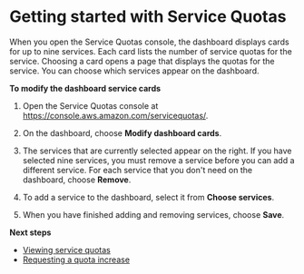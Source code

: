 # Getting started with Service Quotas<a name="getting-started"></a>

When you open the Service Quotas console, the dashboard displays cards for up to nine services\. Each card lists the number of service quotas for the service\. Choosing a card opens a page that displays the quotas for the service\. You can choose which services appear on the dashboard\.

**To modify the dashboard service cards**

1. Open the Service Quotas console at [https://console\.aws\.amazon\.com/servicequotas/](https://console.aws.amazon.com/servicequotas/)\.

1. On the dashboard, choose **Modify dashboard cards**\.

1. The services that are currently selected appear on the right\. If you have selected nine services, you must remove a service before you can add a different service\. For each service that you don't need on the dashboard, choose **Remove**\.

1. To add a service to the dashboard, select it from **Choose services**\.

1. When you have finished adding and removing services, choose **Save**\.

**Next steps**
+ [Viewing service quotas](gs-request-quota.md)
+ [Requesting a quota increase](request-quota-increase.md)